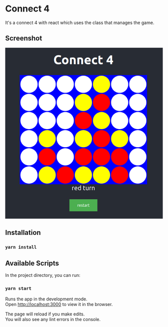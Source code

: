 # Connect 4 

It's a connect 4 with react which uses the class that manages the game.

## Screenshot

![Screenshot2](./screenshots/game.png)

## Installation

### `yarn install`

## Available Scripts

In the project directory, you can run:

### `yarn start`

Runs the app in the development mode.\
Open [http://localhost:3000](http://localhost:3000) to view it in the browser.

The page will reload if you make edits.\
You will also see any lint errors in the console.
